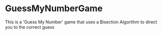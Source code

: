 # GuessMyNumberGame
This is a 'Guess My Number' game that uses a Bisection Algorithm to direct you to the correct guess
